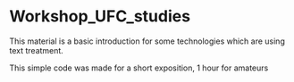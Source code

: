 # Workshop_UFC_studies
This material is a basic introduction for some technologies which are using text treatment.

This simple code was made for a short exposition, 1 hour for amateurs
